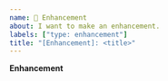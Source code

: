 ```yaml
---
name: 🌟 Enhancement
about: I want to make an enhancement.
labels: ["type: enhancement"]
title: "[Enhancement]: <title>"
---
```


**Enhancement**
